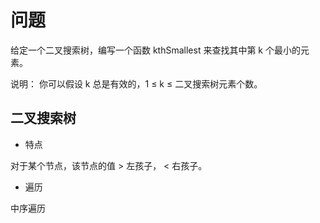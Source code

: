 # 问题

给定一个二叉搜索树，编写一个函数 kthSmallest 来查找其中第 k 个最小的元素。

说明：
你可以假设 k 总是有效的，1 ≤ k ≤ 二叉搜索树元素个数。

## 二叉搜索树

- 特点

对于某个节点，该节点的值 > 左孩子， < 右孩子。

- 遍历

中序遍历
